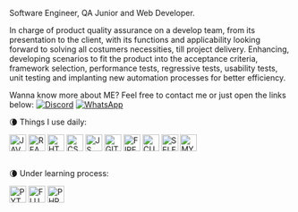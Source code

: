 Software Engineer, QA Junior and Web Developer.

In charge of product quality assurance on a develop team, from its presentation to the client, with its functions and applicability looking forward to solving all costumers necessities, till project delivery. Enhancing, developing scenarios to fit the product into the acceptance criteria, framework selection, performance tests, regressive tests, usability tests, unit testing and implanting new automation processes for better efficiency.

Wanna know more about ME? Feel free to contact me or just open the links below:
[![Discord](https://img.shields.io/badge/LinkedIn-0077B5?style=for-the-badge&logo=linkedin&logoColor=white)](https://www.linkedin.com/in/guilherme-weber-519535241/)
[![WhatsApp](https://img.shields.io/badge/WhatsApp-25D366?style=for-the-badge&logo=whatsapp&logoColor=white)](https://wa.me/5541992420603)

 🌘 Things I use daily:
<div style="display: incline_block">
    <img align="center" alt="JAVA" height="30" width="30" src="https://cdn.jsdelivr.net/gh/devicons/devicon/icons/java/java-original.svg"/>
    <img align="center" alt="REACT" height="30" width="30" src="https://cdn.jsdelivr.net/gh/devicons/devicon/icons/react/react-original-wordmark.svg"/>
    <img align="center" alt="HTML5" height="30" width="30" src="https://cdn.jsdelivr.net/gh/devicons/devicon/icons/html5/html5-original.svg"/>
    <img align="center" alt="CSS3" height="30" width="30" src="https://cdn.jsdelivr.net/gh/devicons/devicon/icons/css3/css3-plain.svg"/>
    <img align="center" alt="JS" height="30" width="30" src="https://cdn.jsdelivr.net/gh/devicons/devicon/icons/javascript/javascript-original.svg"/>
    <img align="center" alt="GIT" height="30" width="30" src="https://cdn.jsdelivr.net/gh/devicons/devicon/icons/git/git-original.svg"/>
    <img align="center" alt="FIREBASE" height="30" width="30" src="https://cdn.jsdelivr.net/gh/devicons/devicon/icons/firebase/firebase-plain.svg"/>
    <img align="center" alt="CUCUMBER" height="30" width="30" src="https://cdn.jsdelivr.net/gh/devicons/devicon/icons/cucumber/cucumber-plain.svg"/>
    <img align="center" alt="SELENIUM" height="30" width="30" src="https://cdn.jsdelivr.net/gh/devicons/devicon/icons/selenium/selenium-original.svg"/>
    <img align="center" alt="MYSQL" height="30" width="30" src="https://cdn.jsdelivr.net/gh/devicons/devicon/icons/mysql/mysql-original.svg"/>

</div><br/>

🌘 Under learning process:
<div style="display: incline_block">
    <img align="center" alt="PYTHON" height="30" width="30" src="https://cdn.jsdelivr.net/gh/devicons/devicon/icons/python/python-original.svg"/>
    <img align="center" alt="FLUTTER" height="30" width="30" src="https://cdn.jsdelivr.net/gh/devicons/devicon/icons/flutter/flutter-plain.svg"/>
    <img align="center" alt="PHP" height="30" width="30" src="https://cdn.jsdelivr.net/gh/devicons/devicon/icons/php/php-plain.svg"/>
</div>
